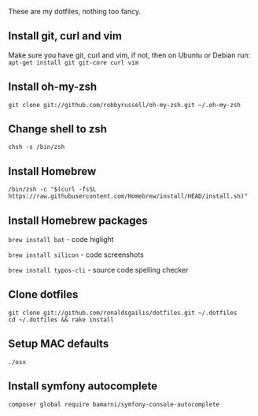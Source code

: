 These are my dotfiles, nothing too fancy.
## Install git, curl and vim
Make sure you have git, curl and vim, if not, then on Ubuntu or Debian run:
`apt-get install git git-core curl vim`
	
## Install oh-my-zsh
`git clone git://github.com/robbyrussell/oh-my-zsh.git ~/.oh-my-zsh`
	
## Change shell to zsh
`chsh -s /bin/zsh`

## Install Homebrew
`/bin/zsh -c "$(curl -fsSL https://raw.githubusercontent.com/Homebrew/install/HEAD/install.sh)"`

## Install Homebrew packages
`brew install bat` - code higlight

`brew install silicon` - code screenshots

`brew install typos-cli` - source code spelling checker
	
## Clone dotfiles
```
git clone git://github.com/ronaldsgailis/dotfiles.git ~/.dotfiles
cd ~/.dotfiles && rake install
```
	
## Setup MAC defaults
`./osx`


## Install symfony autocomplete
`composer global require bamarni/symfony-console-autocomplete`

